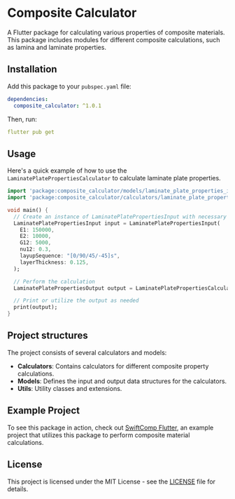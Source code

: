 # Composite Calculator

A Flutter package for calculating various properties of composite materials. This package includes modules for different composite calculations, such as lamina and laminate properties.

## Installation

Add this package to your `pubspec.yaml` file:

```yaml
dependencies:
  composite_calculator: ^1.0.1
```

Then, run:

```yaml
flutter pub get
```

## Usage

Here's a quick example of how to use the `LaminatePlatePropertiesCalculator` to calculate laminate plate properties.

```dart
import 'package:composite_calculator/models/laminate_plate_properties_input.dart';
import 'package:composite_calculator/calculators/laminate_plate_properties_calculator.dart';

void main() {
  // Create an instance of LaminatePlatePropertiesInput with necessary properties
  LaminatePlatePropertiesInput input = LaminatePlatePropertiesInput(
    E1: 150000,
    E2: 10000,
    G12: 5000,
    nu12: 0.3,
    layupSequence: "[0/90/45/-45]s",
    layerThickness: 0.125,
  );

  // Perform the calculation
  LaminatePlatePropertiesOutput output = LaminatePlatePropertiesCalculator.calculate(input);

  // Print or utilize the output as needed
  print(output);
}
```

## Project structures
The project consists of several calculators and models:

* **Calculators**: Contains calculators for different composite property calculations.
* **Models**: Defines the input and output data structures for the calculators.
* **Utils**: Utility classes and extensions.

## Example Project
To see this package in action, check out [SwiftComp Flutter](https://github.com/banghuazhao/swiftcomp-flutter), an example project that utilizes this package to perform composite material calculations.

## License

This project is licensed under the MIT License - see the [LICENSE](LICENSE) file for details.

